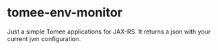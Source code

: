 # tomee-env-monitor

Just a simple Tomee applications for JAX-RS. It returns a json with your current jvm configuration.


